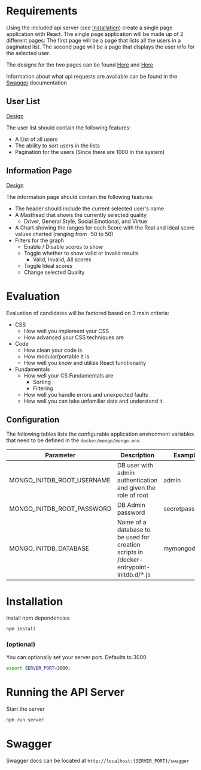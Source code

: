# Requirements
Using the included api server (see [Installation](#installation)) create a single page application with React. The single page application will be made up of 2 different pages: The first page will be a page that lists all the users in a paginated list. The second page will be a page that displays the user info for the selected user.

The designs for the two pages can be found [Here](./Designs/Inform.png) and [Here](./Designs/UserList.png)

Information about what api requests are available can be found in the [Swagger](#swagger) documentation

## User List
[Design](./Designs/UserList.png)

The user list should contain the following features:

- A List of all users
- The ability to sort users in the lists
- Pagination for the users (Since there are 1000 in the system)

## Information Page
[Design](./Designs/Inform.png)

The information page should contain the following features:

- The header should include the current selected user's name
- A Masthead that shows the currently selected quality
  - Driver, General Style, Social Emotional, and Virtue
- A Chart showing the ranges for each Score with the Real and Ideal score values charted (ranging from -50 to 50)
- Filters for the graph
  - Enable / Disable scores to show
  - Toggle whether to show valid or invalid results
    - Valid, Invalid, All scores
  - Toggle Ideal scores
  - Change selected Quality

# Evaluation
Evaluation of candidates will be factored based on 3 main criteria:

- CSS
  - How well you implement your CSS
  - How advanced your CSS techniques are
- Code
  - How clean your code is
  - How modular/portable it is
  - How well you know and utilize React functionality
- Fundamentals
  - How well your CS Fundamentals are
    - Sorting
    - Filtering
  - How well you handle errors and unexpected faults
  - How well you can take unfamiliar data and understand it.

## Configuration

The following tables lists the configurable application environment variables that need to be defined in the `docker/mongo/mongo.env`.

| Parameter        | Description           | Example  |
| ------------- |-------------| -----|
| MONGO_INITDB_ROOT_USERNAME | DB user with admin authentication and given the role of root | admin |
| MONGO_INITDB_ROOT_PASSWORD | DB Admin password | secretpassword |
| MONGO_INITDB_DATABASE | Name of a database to be used for creation scripts in /docker-entrypoint-initdb.d/*.js | mymongodb


# Installation
Install npm dependencies
```bash
npm install
```

### (optional)
You can optionally set your server port. Defaults to 3000
```bash
export SERVER_PORT=3000;
```

# Running the API Server
Start the server
```bash
npm run server
```

# Swagger
Swagger docs can be located at `http://localhost:{SERVER_PORT}/swagger`
